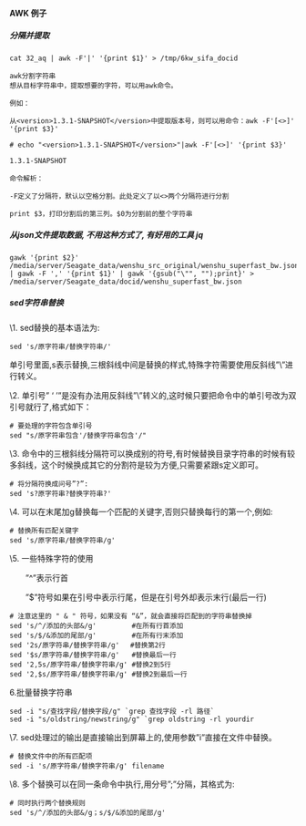 #### AWK 例子

##### 分隔并提取
```shell
cat 32_aq | awk -F'|' '{print $1}' > /tmp/6kw_sifa_docid
```

```shell
awk分割字符串
想从目标字符串中，提取想要的字符，可以用awk命令。

例如：

从<version>1.3.1-SNAPSHOT</version>中提取版本号，则可以用命令：awk -F'[<>]' '{print $3}'

# echo "<version>1.3.1-SNAPSHOT</version>"|awk -F'[<>]' '{print $3}'

1.3.1-SNAPSHOT

命令解析：

-F定义了分隔符，默认以空格分割。此处定义了以<>两个分隔符进行分割

print $3，打印分割后的第三列。$0为分割前的整个字符串
```

##### 从json文件提取数据, 不用这种方式了, 有好用的工具 jq
```shell
gawk '{print $2}' /media/server/Seagate_data/wenshu_src_original/wenshu_superfast_bw.json | gawk -F ',' '{print $1}' | gawk '{gsub("\"", "");print}' > /media/server/Seagate_data/docid/wenshu_superfast_bw.json
```

##### sed字符串替换

\1. sed替换的基本语法为:

```
sed 's/原字符串/替换字符串/'
```

单引号里面,s表示替换,三根斜线中间是替换的样式,特殊字符需要使用反斜线”\”进行转义。

\2. 单引号” ‘ ’”是没有办法用反斜线”\”转义的,这时候只要把命令中的单引号改为双引号就行了,格式如下：

```
# 要处理的字符包含单引号
sed "s/原字符串包含'/替换字符串包含'/" 
```

\3. 命令中的三根斜线分隔符可以换成别的符号,有时候替换目录字符串的时候有较多斜线，这个时候换成其它的分割符是较为方便,只需要紧跟s定义即可。

```
# 将分隔符换成问号”?”:
sed 's?原字符串?替换字符串?'
```

\4. 可以在末尾加g替换每一个匹配的关键字,否则只替换每行的第一个,例如:

```
# 替换所有匹配关键字
sed 's/原字符串/替换字符串/g'
```

\5. 一些特殊字符的使用

　　”^”表示行首

　　”$”符号如果在引号中表示行尾，但是在引号外却表示末行(最后一行)

```
# 注意这里的 " & " 符号，如果没有 “&”，就会直接将匹配到的字符串替换掉
sed 's/^/添加的头部&/g' 　　　　 #在所有行首添加
sed 's/$/&添加的尾部/g' 　　　　 #在所有行末添加
sed '2s/原字符串/替换字符串/g'　 #替换第2行
sed '$s/原字符串/替换字符串/g'   #替换最后一行
sed '2,5s/原字符串/替换字符串/g' #替换2到5行
sed '2,$s/原字符串/替换字符串/g' #替换2到最后一行 
```

6.批量替换字符串

```
sed -i "s/查找字段/替换字段/g" `grep 查找字段 -rl 路径`
sed -i "s/oldstring/newstring/g" `grep oldstring -rl yourdir
```

 

\7. sed处理过的输出是直接输出到屏幕上的,使用参数”i”直接在文件中替换。

```
# 替换文件中的所有匹配项
sed -i 's/原字符串/替换字符串/g' filename
```

\8. 多个替换可以在同一条命令中执行,用分号”;”分隔，其格式为:

```
# 同时执行两个替换规则
sed 's/^/添加的头部&/g；s/$/&添加的尾部/g' 
```
